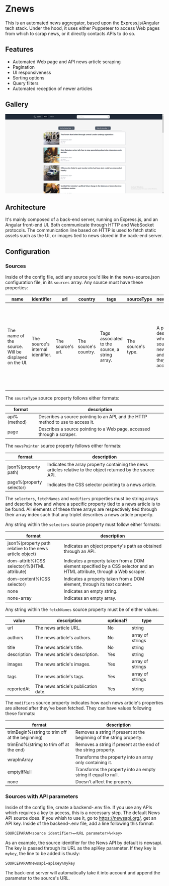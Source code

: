 # Znews

This is an automated news aggregator, based upon the Express.js/Angular tech stack. Under the hood, it uses either Puppeteer to access Web pages from which to scrap news, or it directly contacts APIs to do so.

## Features

- Automated Web page and API news article scraping
- Pagination
- UI responsiveness
- Sorting options
- Query filters
- Automated reception of newer articles

## Gallery

![Znews screenshot 1](docs/Znews1.png)

## Architecture

It's mainly composed of a back-end server, running on Express.js, and an Angular front-end UI.
Both communicate through HTTP and WebSocket protocols.
The communication line based on HTTP is used to fetch static assets such as the UI, or images tied to news stored in the back-end server.

## Configuration

### Sources

Inside of the config file, add any source you'd like in the news-source.json configuration file, in its `sources` array.
Any source must have these properties:

| name                                                 | identifier                        | url               | country               | tags                                           | sourceType         | newsPointer                                                                  | selectors                                                                                   | fetchNames                                                                                                               | modifiers                                                                                                                                                                  |
| ---------------------------------------------------- | --------------------------------- | ----------------- | --------------------- | ---------------------------------------------- | ------------------ | ---------------------------------------------------------------------------- | ------------------------------------------------------------------------------------------- | ------------------------------------------------------------------------------------------------------------------------ | -------------------------------------------------------------------------------------------------------------------------------------------------------------------------- |
| The name of the source. Will be displayed on the UI. | The source's internal identifier. | The source's url. | The source's country. | Tags associated to the source, a string array. | The source's type. | A pointer describing where the source's news are, and how they are accessed. | An array of strings containing data indicating how each element of a news article is found. | An array of strings indicating how the associated element, in the same index in the selectors array is named internally. | An array of string indicating how each of a news article's elements is to be altered when fetched. Also associated to a corresponding selectors element through its index. |

The `sourceType` source property follows either formats:

| format       | description                                                                     |
| ------------ | ------------------------------------------------------------------------------- |
| api%(method) | Describes a source pointing to an API, and the HTTP method to use to access it. |
| page         | Describes a source pointing to a Web page, accessed through a scraper.          |

The `newsPointer` source property follows either formats:

| format                   | description                                                                                                  |
| ------------------------ | ------------------------------------------------------------------------------------------------------------ |
| json%(property path)     | Indicates the array property containing the news articles relative to the object returned by the source API. |
| page%(property selector) | Indicates the CSS selector pointing to a news article.                                                       |

The `selectors`, `fetchNames` and `modifiers` properties must be string arrays and describe how and where a specific property tied to a news article is to be found.
All elements of these three arrays are respectively tied through their array index such that any triplet describes a news article property.

Any string within the `selectors` source property must follow either formats:

| format                                                   | description                                                                                                             |
| -------------------------------------------------------- | ----------------------------------------------------------------------------------------------------------------------- |
| json%(property path relative to the news article object) | Indicates an object property's path as obtained through an API.                                                         |
| dom-attrib%(CSS selector)%(HTML attribute)               | Indicates a property taken from a DOM element specified by a CSS selector and an HTML attribute, through a Web scraper. |
| dom-content%(CSS selector)                               | Indicates a property taken from a DOM element, through its text content.                                                |
| none                                                     | Indicates an empty string.                                                                                              |
| none-array                                               | Indicates an empty array.                                                                                               |

Any string within the `fetchNames` source property must be of either values:

| value       | description                          | optional? | type             |
| ----------- | ------------------------------------ | --------- | ---------------- |
| url         | The news article URL.                | No        | string           |
| authors     | The news article's authors.          | No        | array of strings |
| title       | The news article's title.            | No        | string           |
| description | The news article's description.      | Yes       | string           |
| images      | The news article's images.           | Yes       | array of strings |
| tags        | The news article's tags.             | Yes       | array of strings |
| reportedAt  | The news article's publication date. | Yes       | string           |

The `modifiers` source property indicates how each news article's properties are altered after they've been fetched.
They can have values following these formats:

| format                                          | description                                                          |
| ----------------------------------------------- | -------------------------------------------------------------------- |
| trimBegin%(string to trim off at the beginning) | Removes a string if present at the beginning of the string property. |
| trimEnd%(strimg to trim off at the end)         | Removes a string if present at the end of the string property.       |
| wrapInArray                                     | Transforms the property into an array only containing it.            |
| emptyIfNull                                     | Transforms the property into an empty string if equal to null.       |
| none                                            | Doesn't affect the property.                                         |

### Sources with API parameters

Inside of the config file, create a backend-.env file. If you use any APIs which requires a key to access, this is a necessary step. The default News API source does. If you whish to use it, go to https://newsapi.org/, get an API key. Inside of the backend-.env file, add a line following this format:

```
SOURCEPARAM<source identifier>=<URL parameter>%<key>
```

As an example, the source identifier for the News API by default is newsapi. The key is passed through its URL as the apiKey parameter. If they key is `mykey`, the line to be added is thusly:

```
SOURCEPARAMnewsapi=apiKey%mykey
```

The back-end server will automatically take it into account and append the parameter to the source's URL.
